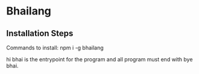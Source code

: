 
# Bhailang

## Installation Steps
Commands to install:
npm i -g bhailang


hi bhai is the entrypoint for the program and all program must end with bye bhai. 
